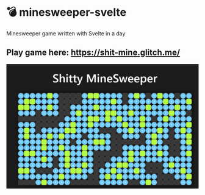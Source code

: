 # 💣 minesweeper-svelte
Minesweeper game written with Svelte in a day
## Play game here: https://shit-mine.glitch.me/
![Screenshot](mine.png)
